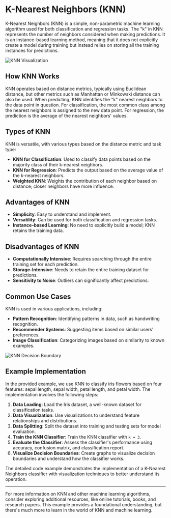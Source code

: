 # K-Nearest Neighbors (KNN)

K-Nearest Neighbors (KNN) is a simple, non-parametric machine learning algorithm used for both classification and regression tasks. The "k" in KNN represents the number of neighbors considered when making predictions. It is an instance-based learning method, meaning that it does not explicitly create a model during training but instead relies on storing all the training instances for predictions.

![KNN Visualization](https://miro.medium.com/v2/resize:fit:1280/1*Gvwlpk2lGsxOHfxP-EZYhg.gif)  

## How KNN Works

KNN operates based on distance metrics, typically using Euclidean distance, but other metrics such as Manhattan or Minkowski distance can also be used. When predicting, KNN identifies the "k" nearest neighbors to the data point in question. For classification, the most common class among the nearest neighbors is assigned to the new data point. For regression, the prediction is the average of the nearest neighbors' values.

## Types of KNN

KNN is versatile, with various types based on the distance metric and task type:

- **KNN for Classification**: Used to classify data points based on the majority class of their k-nearest neighbors.
- **KNN for Regression**: Predicts the output based on the average value of the k-nearest neighbors.
- **Weighted KNN**: Weights the contribution of each neighbor based on distance; closer neighbors have more influence.

## Advantages of KNN

- **Simplicity**: Easy to understand and implement.
- **Versatility**: Can be used for both classification and regression tasks.
- **Instance-based Learning**: No need to explicitly build a model; KNN retains the training data.

## Disadvantages of KNN

- **Computationally Intensive**: Requires searching through the entire training set for each prediction.
- **Storage-Intensive**: Needs to retain the entire training dataset for predictions.
- **Sensitivity to Noise**: Outliers can significantly affect predictions.

## Common Use Cases

KNN is used in various applications, including:

- **Pattern Recognition**: Identifying patterns in data, such as handwriting recognition.
- **Recommender Systems**: Suggesting items based on similar users' preferences.
- **Image Classification**: Categorizing images based on similarity to known examples.

![KNN Decision Boundary](https://miro.medium.com/v2/resize:fit:1400/0*34SajbTO2C5Lvigs.png)  
## Example Implementation

In the provided example, we use KNN to classify iris flowers based on four features: sepal length, sepal width, petal length, and petal width. The implementation involves the following steps:

1. **Data Loading**: Load the Iris dataset, a well-known dataset for classification tasks.
2. **Data Visualization**: Use visualizations to understand feature relationships and distributions.
3. **Data Splitting**: Split the dataset into training and testing sets for model evaluation.
4. **Train the KNN Classifier**: Train the KNN classifier with `k = 3`.
5. **Evaluate the Classifier**: Assess the classifier's performance using accuracy, confusion matrix, and classification report.
6. **Visualize Decision Boundaries**: Create graphs to visualize decision boundaries and understand how the classifier works.

The detailed code example demonstrates the implementation of a K-Nearest Neighbors classifier with visualization techniques to better understand its operation.

---

For more information on KNN and other machine learning algorithms, consider exploring additional resources, like online tutorials, books, and research papers. This example provides a foundational understanding, but there's much more to learn in the world of KNN and machine learning.

